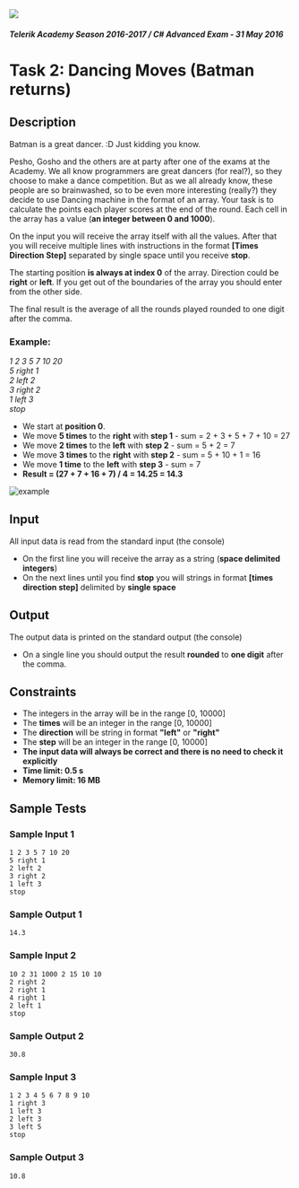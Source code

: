 <img src="https://raw.githubusercontent.com/TelerikAcademy/Common/master/logos/telerik-header-logo.png" />

#### _Telerik Academy Season 2016-2017 / C# Advanced Exam - 31 May 2016_

# Task 2: Dancing Moves (Batman returns)

## Description

Batman is a great dancer. :D Just kidding you know.

Pesho, Gosho and the others are at party after one of the exams at the Academy. We all know programmers are great dancers (for real?), so they choose to make a dance competition. But as we all already know, these people are so brainwashed, so to be even more interesting (really?) they decide to use Dancing machine in the format of an array. Your task is to calculate the points each player scores at the end of the round. Each cell in the array has a value (**an integer between 0 and 1000**).

On the input you will receive the array itself with all the values. After that you will receive multiple lines with instructions in the format **[Times Direction Step]** separated by single space until you receive **stop**.

The starting position **is always at index 0** of the array. Direction could be **right** or **left**. If you get out of the boundaries of the array you should enter from the other side.

The final result is the average of all the rounds played rounded to one digit after the comma.

### Example:

_1 2 3 5 7 10 20_<br/>
_5 right 1_<br/>
_2 left 2_<br/>
_3 right 2_<br/>
_1 left 3_<br/>
_stop_<br/>

- We start at **position 0**.
- We move **5 times** to the **right** with **step 1** - sum = 2 + 3 + 5 + 7 + 10 = 27
- We move **2 times** to the **left** with **step 2** - sum = 5 + 2 = 7
- We move **3 times** to the **right** with **step 2** - sum = 5 + 10 + 1 = 16
- We move **1 time** to the **left** with **step 3** - sum = 7
- **Result = (27 + 7 + 16 + 7) / 4 =  14.25 = 14.3**

![example](./imgs/example.png)


## Input

All input data is read from the standard input (the console)

- On the first line you will receive the array as a string (**space delimited integers**)
- On the next lines until you find **stop** you will strings in format **[times direction step]** delimited by **single space**

## Output

The output data is printed on the standard output (the console)

- On a single line you should output the result **rounded** to **one digit** after the comma.

## Constraints

- The integers in the array will be in the range [0, 10000]
- The **times** will be an integer in the range [0, 10000]
- The **direction** will be string in format **"left"** or **"right"**
- The **step** will be an integer in the range [0, 10000]
- **The input data will always be correct and there is no need to check it explicitly**
- **Time limit: 0.5 s**
- **Memory limit: 16 MB**

## Sample Tests

### Sample Input 1

```
1 2 3 5 7 10 20
5 right 1
2 left 2
3 right 2
1 left 3
stop
```

### Sample Output 1

```
14.3
```

### Sample Input 2

```
10 2 31 1000 2 15 10 10
2 right 2
2 right 1
4 right 1
2 left 1
stop
```

### Sample Output 2

```
30.8
```

### Sample Input 3

```
1 2 3 4 5 6 7 8 9 10
1 right 3
1 left 3
2 left 3
3 left 5
stop
```

### Sample Output 3

```
10.8
```